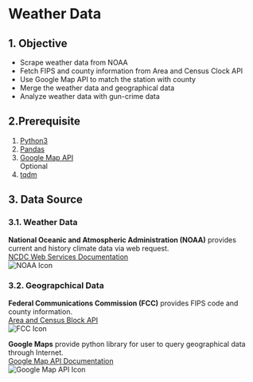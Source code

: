 # Weather Data


## 1. Objective
* Scrape weather data from NOAA
* Fetch FIPS and county information from Area and Census Clock API
* Use Google Map API to match the station with county
* Merge the weather data and geographical data
* Analyze weather data with gun-crime data

## 2.Prerequisite
1. [Python3](https://www.python.org/downloads/)
2. [Pandas](https://pypi.org/project/pandas/)
3. [Google Map API](https://github.com/googlemaps/google-maps-services-python)  
Optional
4. [tqdm](https://github.com/tqdm/tqdm)


## 3. Data Source

### 3.1. Weather Data
**National Oceanic and Atmospheric Administration (NOAA)** provides current and history climate data via web request.  
[NCDC Web Services Documentation](https://www.ncdc.noaa.gov/cdo-web/webservices/v2)  
![NOAA Icon](https://nsd.rdc.noaa.gov/images/NOAA_emblem.png)  

### 3.2. Geograpchical Data
**Federal Communications Commission (FCC)** provides FIPS code and county information.  
[Area and Census Block API](https://geo.fcc.gov/api/census/)  
![FCC Icon](https://www.duluthnewstribune.com/sites/default/files/styles/16x9_620/public/fieldimages/1/1024/fcclogo.jpg?itok=G_A0TSxp)  

**Google Maps** provide python library for user to query geographical data through Internet.  
[Google Map API Documentation](https://developers.google.com/maps/documentation)  
![Google Map API Icon](https://encrypted-tbn0.gstatic.com/images?q=tbn:ANd9GcQEVZ6BvNVnDepmtqdBRr3kqMN6nGZ4sgEPm6KX7kvN7u81YXjt)
